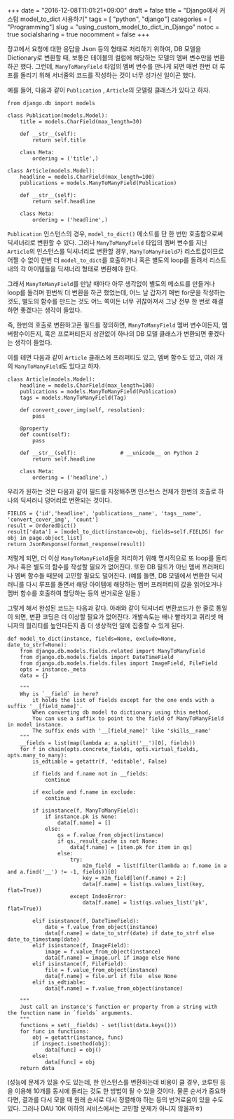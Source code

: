 +++
date          = "2016-12-08T11:01:21+09:00"
draft         = false
title         = "Django에서 커스텀 model_to_dict 사용하기"
tags          = [ "python", "django"]
categories    = [ "Programming"]
slug          = "using_custom_model_to_dict_in_Django"
notoc         = true
socialsharing = true
nocomment     = false
+++

장고에서 요청에 대한 응답을 Json 등의 형태로 처리하기 위하여, DB 모델을 Dictionary로 변환할 때, 보통은 테이블의 컬럼에 해당하는 모델의 멤버 변수만을 변환하곤 했다. 그런데, `ManyToManyField` 타입의 멤버 변수를 만나게 되면 매번 한번 더 루프를 돌리기 위해 서너줄의 코드를 작성하는 것이 너무 성가신 일이곤 했다.

예를 들어, 다음과 같이 `Publication` , `Article`의 모델링 클래스가
있다고 하자.

    from django.db import models

    class Publication(models.Model):
        title = models.CharField(max_length=30)

        def __str__(self):
            return self.title

        class Meta:
            ordering = ('title',)

    class Article(models.Model):
        headline = models.CharField(max_length=100)
        publications = models.ManyToManyField(Publication)

        def __str__(self):
            return self.headline

        class Meta:
            ordering = ('headline',)


`Publication` 인스턴스의 경우, `model_to_dict()` 메소드를 단 한 번만 호출함으로써 딕셔너리로 변환할 수 있다. 그러나 `ManyToManyField` 타입의 멤버 변수를 지닌 `Article`의 인스턴스를 딕셔너리로 변환할 경우, `ManyToManyField`가 리스트값이므로 어쩔 수 없이 한번 더 `model_to_dict`를 호출하거나 혹은 별도의 loop를 돌려서 리스트 내의 각 아이템들을 딕셔너리 형태로 변환해야 한다.

그래서 `ManyToManyField`를 만날 때마다 아무 생각없이 별도의 메소드를 만들거나 loop를 돌리며 한번씩 더 변환을 하곤 했었는데, 어느 날 갑자기 매번 for문을 작성하는 것도, 별도의 함수를 만드는 것도 어느 쪽이든 너무 귀찮아져서 그냥 전부 한 번로 해결하면 좋겠다는 생각이 들었다.

즉, 한번의 호출로 변환하고픈 필드를 정의하면, `ManyToManyField` 멤버 변수이든지, 멤버함수이든지, 혹은 프로퍼티든지 상관없이 하나의 DB 모델 클래스가 변환되면 좋겠다는 생각이 들었다.

이를 테면 다음과 같이 `Article` 클래스에 프러퍼티도 있고, 멤버 함수도 있고, 여러 개의 `ManyToManyField`도 있다고 하자.

    class Article(models.Model):
        headline = models.CharField(max_length=100)
        publications = models.ManyToManyField(Publication)
        tags = models.ManyToManyField(Tag)

        def convert_cover_img(self, resolution):
            pass

        @property
        def count(self):
            pass

        def __str__(self):              # __unicode__ on Python 2
            return self.headline

        class Meta:
            ordering = ('headline',)


우리가 원하는 것은 다음과 같이 필드를 지정해주면 인스턴스 전체가 한번의 호출로 하나의 딕셔러니 덩어리로 변환되는 것이다.

    FIELDS = {'id','headline', 'publications__name', 'tags__name', 'convert_cover_img', 'count']
    result = OrderedDict()
    result['data'] = [model_to_dict(instance=obj, fields=self.FIELDS) for obj in page.object_list]
    return JsonResponse(format_response(result))

저렇게 되면, 더 이상 `ManyToManyField`들을 처리하기 위해 명시적으로 또 loop를 돌리거나 혹은 별도의 함수를 작성할 필요가 없어진다. 또한 DB 필드가 아닌 멤버 프러퍼티나 멤버 함수들 때문에 고민할 필요도 덜어진다. (예를 들면, DB 모델에서 변환한 딕셔러니를 다시 루프를 돌면서 해당 아이템에 해당하는 멤버 프러퍼티의 값을 읽어오거나 멤버 함수를 호출하여 할당하는 등의 번거로운 일들.)

그렇게 해서 완성된 코드는 다음과 같다. 아래와 같이 딕셔너리 변환코드가 한 줄로 통일이 되면, 변환 코딩은 더 이상할 필요가 없어진다. 개발속도는 배나 빨라지고 쿼리셋 매니저의 퀄리티를 높인다든지 좀 더 생상적인 일에 집중할 수 있게 된다.

    def model_to_dict(instance, fields=None, exclude=None, date_to_strf=None):
        from django.db.models.fields.related import ManyToManyField
        from django.db.models.fields import DateTimeField
        from django.db.models.fields.files import ImageField, FileField
        opts = instance._meta
        data = {}

        """
        Why is `__field` in here?
            it holds the list of fields except for the one ends with a suffix '__[field_name]'.
            When converting db model to dictionary using this method,
            You can use a suffix to point to the field of ManyToManyField in model instance.
            The suffix ends with '__[field_name]' like 'skills__name'
        """
        __fields = list(map(lambda a: a.split('__')[0], fields))
        for f in chain(opts.concrete_fields, opts.virtual_fields, opts.many_to_many):
            is_edtiable = getattr(f, 'editable', False)

            if fields and f.name not in __fields:
                continue

            if exclude and f.name in exclude:
                continue

            if isinstance(f, ManyToManyField):
                if instance.pk is None:
                    data[f.name] = []
                else:
                    qs = f.value_from_object(instance)
                    if qs._result_cache is not None:
                        data[f.name] = [item.pk for item in qs]
                    else:
                        try:
                            m2m_field  = list(filter(lambda a: f.name in a and a.find('__') != -1, fields))[0]
                            key = m2m_field[len(f.name) + 2:]
                            data[f.name] = list(qs.values_list(key, flat=True))
                        except IndexError:
                            data[f.name] = list(qs.values_list('pk', flat=True))

            elif isinstance(f, DateTimeField):
                date = f.value_from_object(instance)
                data[f.name] = date_to_strf(date) if date_to_strf else date_to_timestamp(date)
            elif isinstance(f, ImageField):
                image = f.value_from_object(instance)
                data[f.name] = image.url if image else None
            elif isinstance(f, FileField):
                file = f.value_from_object(instance)
                data[f.name] = file.url if file  else None
            elif is_edtiable:
                data[f.name] = f.value_from_object(instance)

        """
        Just call an instance's function or property from a string with the function name in `fields` arguments.
        """
        functions = set(__fields) - set(list(data.keys()))
        for func in functions:
            obj = getattr(instance, func)
            if inspect.ismethod(obj):
                data[func] = obj()
            else:
                data[func] = obj
        return data

(성능에 문제가 있을 수도 있는데, 한 인스턴스를 변환하는데 비용이 클 경우, 코루틴 등을 이용해 10개를 동시에 돌리는 것도 한 방법이 될 수 있을 것이다. 물론 순서가 중요하다면, 결과를 다시 모을 때 원래 순서로 다시 정렬해야 하는 등의 번거로움이 있을 수도 있다. 그러나 DAU 10K 이하의 서비스에서는 고민할 문제가 아니지 않을까ㅎ)
